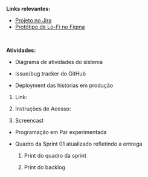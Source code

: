 **Links relevantes:**
<ul>
  <li>
    <a  href="https://cesar-mvp2.atlassian.net/jira/software/projects/VNC/boards/2"
      >Projeto no Jira</a>
  </li>
    <li>
    <a  href="https://www.figma.com/file/OodUDTbRUE7cAgmlOUiEr9/SmartSchool?type=design&node-id=0-1&mode=design&t=V3uiesp8LFjSo9ET-0"
      >Protótipo de Lo-Fi no Figma</a>
  </li>
</ul>
<br/>

**Atividades:**
<br/>
- Diagrama de atividades do sistema

- Issue/bug tracker do GitHub

-  Deployment das histórias em produção
  1. Link:

  2. Instruções de Acesso:

  3. Screencast

- Programação em Par experimentada

- Quadro da Sprint 01 atualizado refletindo a entrega
  1. Print do quadro da sprint
 
  2. Print do backlog 
